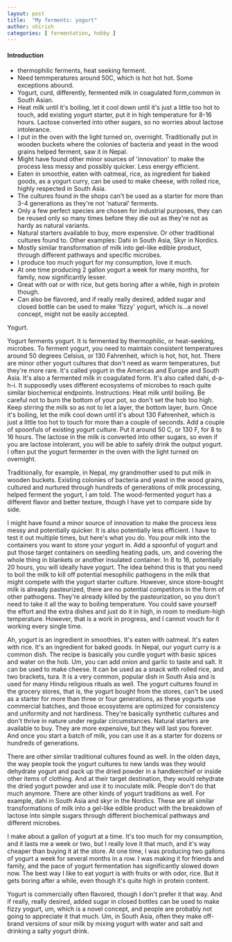 ```yaml
---
layout: post
title:  "My ferments: yogurt"
author: shirish
categories: [ fermentation, hobby ]
---
```


#### Introduction 

* thermophilic ferments, heat seeking ferment. 
* Need temmperatures around 50C, which is hot hot hot. Some exceptions abound.
* Yogurt, curd, differently, fermented milk in coagulated form,common in South Asian. 
* Heat milk until it's boiling, let it cool down until it's just a little too hot to touch, add existing yogurt starter, put it in high temperature for 8-16 hours. Lactose converted into other sugars, so no worries about lactose intolerance. 
* I put in the oven with the light turned on, overnight. Traditionally put in wooden buckets where the colonies of bacteria and yeast in the wood grains helped ferment, saw it in Nepal.
* Might have found other minor sources of 'innovation' to make the process less messy and possibly quicker. Less energy efficient.
* Eaten in smoothie, eaten with oatmeal, rice, as ingredient for baked goods, as a yogurt curry, can be used to make cheese, with rolled rice, highly respected in South Asia.
* The cultures found in the shops can't be used as a starter for more than 3-4 generations as they're not 'natural' ferments.
* Only a few perfect species are chosen for industrial purposes, they can be reused only so many times before they die out as they're not as hardy as natural variants.
* Natural starters available to buy, more expensive. Or other traditional cultures found to. Other examples: Dahi in South Asia, Skyr in Nordics. 
* Mostly similar transformation of milk into gel-like edible product, through different pathways and specific microbes.
* I produce too much yogurt for my consumption, love it much. 
* At one time producing 2 gallon yogurt a week for many months, for family, now significantly lesser. 
* Great with oat or with rice, but gets boring after a while, high in protein though.
* Can also be flavored, and if really really desired, added sugar and closed bottle can be used to make 'fizzy' yogurt, which is...a novel concept, might not be easily accepted.

Yogurt.

Yogurt ferments yogurt. It is fermented by thermophilic, or heat-seeking, microbes. To ferment yogurt, you need to maintain consistent temperatures around 50 degrees Celsius, or 130 Fahrenheit, which is hot, hot, hot. There are minor other yogurt cultures that don't need as warm temperatures, but they're more rare. It's called yogurt in the Americas and Europe and South Asia. It's also a fermented milk in coagulated form. It's also called dahi, d-a-h-i. It supposedly uses different ecosystems of microbes to reach quite similar biochemical endpoints. Instructions: Heat milk until boiling. Be careful not to burn the bottom of your pot, so don't set the hob too high. Keep stirring the milk so as not to let a layer, the bottom layer, burn. Once it's boiling, let the milk cool down until it's about 130 Fahrenheit, which is just a little too hot to touch for more than a couple of seconds. Add a couple of spoonfuls of existing yogurt culture. Put it around 50 C, or 130 F, for 8 to 16 hours. The lactose in the milk is converted into other sugars, so even if you are lactose intolerant, you will be able to safely drink the output yogurt. I often put the yogurt fermenter in the oven with the light turned on overnight.

Traditionally, for example, in Nepal, my grandmother used to put milk in wooden buckets. Existing colonies of bacteria and yeast in the wood grains, cultured and nurtured through hundreds of generations of milk processing, helped ferment the yogurt, I am told. The wood-fermented yogurt has a different flavor and better texture, though I have yet to compare side by side.

I might have found a minor source of innovation to make the process less messy and potentially quicker. It is also potentially less efficient. I have to test it out multiple times, but here's what you do. You pour milk into the containers you want to store your yogurt in. Add a spoonful of yogurt and put those target containers on seedling heating pads, um, and covering the whole thing in blankets or another insulated container. In 8 to 16, potentially 20 hours, you will ideally have yogurt. The idea behind this is that you need to boil the milk to kill off potential mesophilic pathogens in the milk that might compete with the yogurt starter culture. However, since store-bought milk is already pasteurized, there are no potential competitors in the form of other pathogens. They're already killed by the pasteurization, so you don't need to take it all the way to boiling temperature. You could save yourself the effort and the extra dishes and just do it in high, in room to medium-high temperature. However, that is a work in progress, and I cannot vouch for it working every single time.

Ah, yogurt is an ingredient in smoothies. It's eaten with oatmeal. It's eaten with rice. It's an ingredient for baked goods. In Nepal, our yogurt curry is a common dish. The recipe is basically you curdle yogurt with basic spices and water on the hob. Um, you can add onion and garlic to taste and salt. It can be used to make cheese. It can be used as a snack with rolled rice, and two brackets, tura. It is a very common, popular dish in South Asia and is used for many Hindu religious rituals as well. The yogurt cultures found in the grocery stores, that is, the yogurt bought from the stores, can't be used as a starter for more than three or four generations, as these yogurts use commercial batches, and those ecosystems are optimized for consistency and uniformity and not hardiness. They're basically synthetic cultures and don't thrive in nature under regular circumstances. Natural starters are available to buy. They are more expensive, but they will last you forever. And once you start a batch of milk, you can use it as a starter for dozens or hundreds of generations.

There are other similar traditional cultures found as well. In the olden days, the way people took the yogurt cultures to new lands was they would dehydrate yogurt and pack up the dried powder in a handkerchief or inside other items of clothing. And at their target destination, they would rehydrate the dried yogurt powder and use it to inoculate milk. People don't do that much anymore. There are other kinds of yogurt traditions as well. For example, dahi in South Asia and skyr in the Nordics. These are all similar transformations of milk into a gel-like edible product with the breakdown of lactose into simple sugars through different biochemical pathways and different microbes.

I make about a gallon of yogurt at a time. It's too much for my consumption, and it lasts me a week or two, but I really love it that much, and it's way cheaper than buying it at the store. At one time, I was producing two gallons of yogurt a week for several months in a row. I was making it for friends and family, and the pace of yogurt fermentation has significantly slowed down now. The best way I like to eat yogurt is with fruits or with odor, rice. But it gets boring after a while, even though it's quite high in protein content.

Yogurt is commercially often flavored, though I don't prefer it that way. And if really, really desired, added sugar in closed bottles can be used to make fizzy yogurt, um, which is a novel concept, and people are probably not going to appreciate it that much. Um, in South Asia, often they make off-brand versions of sour milk by mixing yogurt with water and salt and drinking a salty yogurt drink.
